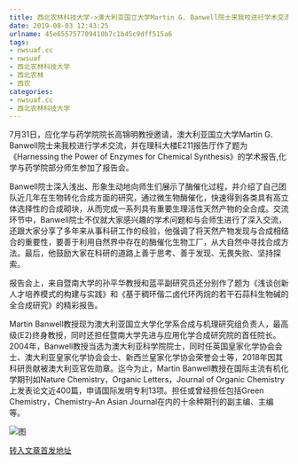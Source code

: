 ```yaml
---
title: 西北农林科技大学->澳大利亚国立大学Martin G. Banwell院士来我校进行学术交流 | nwsuaf.cc
date: 2019-08-03 12:43:25
urlname: 45e655757709410b7c1b45c9dff515a6
tags: 
- nwsuaf.cc
- nwsuaf
- 西北农林科技大学
- 西北农林
- 西农
categories:
- nwsuaf.cc
- 西北农林科技大学
---
```



7月31日，应化学与药学院院长高锦明教授邀请，澳大利亚国立大学Martin G. Banwell院士来我校进行学术交流，并在理科大楼E211报告厅作了题为《Harnessing the Power of Enzymes for Chemical Synthesis》的学术报告,化学与药学院部分师生参加了报告会。

Banwell院士深入浅出、形象生动地向师生们展示了酶催化过程，并介绍了自己团队近几年在生物转化合成方面的研究，通过微生物酶催化，快速得到各类具有高立体选择性的合成砌块，从而完成一系列具有重要生理活性天然产物的全合成。交流环节中，Banwell院士不仅就大家感兴趣的学术问题和与会师生进行了深入交流，还跟大家分享了多年来从事科研工作的经验，他强调了将天然产物发现与合成相结合的重要性，要善于利用自然界中存在的酶催化生物工厂，从大自然中寻找合成方法。最后，他鼓励大家在科研的道路上善于思考、善于发现、无畏失败、坚持探索。

报告会上，来自暨南大学的孙平华教授和蓝平副研究员还分别作了题为《浅谈创新人才培养模式的构建与实践》和《基于稠环偕二卤代环丙烷的若干石蒜科生物碱的全合成研究》的精彩报告。

Martin Banwell教授现为澳大利亚国立大学化学系合成与机理研究组负责人，最高级(E2)终身教授，同时还担任暨南大学先进与应用化学合成研究院的首任院长。2004年，Banwell教授当选为澳大利亚科学院院士，同时任英国皇家化学协会会士、澳大利亚皇家化学协会会士、新西兰皇家化学协会荣誉会士等，2018年因其科研贡献被澳大利亚官佐勋章。迄今为止，Martin Banwell教授在国际主流有机化学期刊如Nature Chemistry，Organic Letters，Journal of Organic Chemistry上发表论文近400篇，申请国际发明专利13项。担任或曾经担任包括Green Chemistry，Chemistry-An Asian Journal在内的十余种期刊的副主编、主编等。



![图](https://news.nwsuaf.edu.cn/images/content/2019-08/20190803085656866892.jpg)

[转入文章首发地址](https://news.nwsuaf.edu.cn/xnxw/91233.htm)
